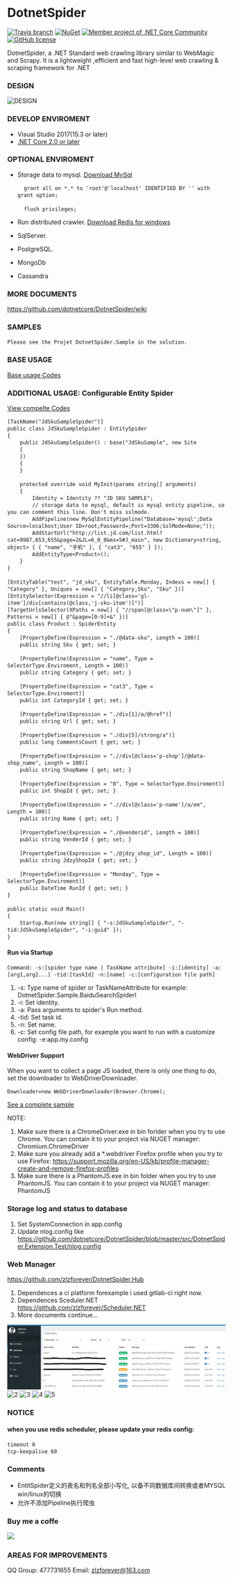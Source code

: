 # DotnetSpider
[![Travis branch](https://travis-ci.org/dotnetcore/DotnetSpider.svg?branch=master)](https://travis-ci.org/dotnetcore/DotnetSpider)
[![NuGet](https://img.shields.io/nuget/v/DotnetSpider.Extension.svg)](https://www.nuget.org/packages/DotnetSpider.Extension)
[![Member project of .NET Core Community](https://img.shields.io/badge/member%20project%20of-NCC-9e20c9.svg)](https://github.com/dotnetcore)
[![GitHub license](https://img.shields.io/aur/license/yaourt.svg)](https://raw.githubusercontent.com/dotnetcore/DotnetSpider/master/LICENSE)

DotnetSpider, a .NET Standard web crawling library similar to WebMagic and Scrapy. It is a lightweight ,efficient and fast high-level web crawling & scraping framework for .NET

### DESIGN

![DESIGN](https://github.com/dotnetcore/DotnetSpider/raw/master/images/DESIGN.jpg)

### DEVELOP ENVIROMENT
- Visual Studio 2017(15.3 or later)
- [.NET Core 2.0 or later](https://www.microsoft.com/net/download/windows)

### OPTIONAL ENVIROMENT

- Storage data to mysql. [Download MySql](https://dev.mysql.com/downloads/mysql/) 
	
		grant all on *.* to 'root'@'localhost' IDENTIFIED BY '' with grant option;
	
		flush privileges;

- Run distributed crawler. [Download Redis for windows](https://github.com/MSOpenTech/redis/releases)
- SqlServer.
- PostgreSQL.
- MongoDb
- Cassandra

### MORE DOCUMENTS

https://github.com/dotnetcore/DotnetSpider/wiki

### SAMPLES

	Please see the Projet DotnetSpider.Sample in the solution.

### BASE USAGE

[Base usage Codes](https://github.com/zlzforever/DotnetSpider/blob/master/src/DotnetSpider.Sample/BaseUsage.cs)

### ADDITIONAL USAGE: Configurable Entity Spider

[View compelte Codes](https://github.com/zlzforever/DotnetSpider/blob/master/src/DotnetSpider.Sample/JdSkuSampleSpider.cs)

	[TaskName("JdSkuSampleSpider")]
	public class JdSkuSampleSpider : EntitySpider
	{
		public JdSkuSampleSpider() : base("JdSkuSample", new Site
		{
		})
		{
		}

		protected override void MyInit(params string[] arguments)
		{
			Identity = Identity ?? "JD SKU SAMPLE";
			// storage data to mysql, default is mysql entity pipeline, so you can comment this line. Don't miss sslmode.
			AddPipeline(new MySqlEntityPipeline("Database='mysql';Data Source=localhost;User ID=root;Password=;Port=3306;SslMode=None;"));
			AddStartUrl("http://list.jd.com/list.html?cat=9987,653,655&page=2&JL=6_0_0&ms=5#J_main", new Dictionary<string, object> { { "name", "手机" }, { "cat3", "655" } });
			AddEntityType<Product>();
		}
	}

	[EntityTable("test", "jd_sku", EntityTable.Monday, Indexs = new[] { "Category" }, Uniques = new[] { "Category,Sku", "Sku" })]
	[EntitySelector(Expression = "//li[@class='gl-item']/div[contains(@class,'j-sku-item')]")]
	[TargetUrlsSelector(XPaths = new[] { "//span[@class=\"p-num\"]" }, Patterns = new[] { @"&page=[0-9]+&" })]
	public class Product : SpiderEntity
	{
		[PropertyDefine(Expression = "./@data-sku", Length = 100)]
		public string Sku { get; set; }

		[PropertyDefine(Expression = "name", Type = SelectorType.Enviroment, Length = 100)]
		public string Category { get; set; }

		[PropertyDefine(Expression = "cat3", Type = SelectorType.Enviroment)]
		public int CategoryId { get; set; }

		[PropertyDefine(Expression = "./div[1]/a/@href")]
		public string Url { get; set; }

		[PropertyDefine(Expression = "./div[5]/strong/a")]
		public long CommentsCount { get; set; }

		[PropertyDefine(Expression = ".//div[@class='p-shop']/@data-shop_name", Length = 100)]
		public string ShopName { get; set; }

		[PropertyDefine(Expression = "0", Type = SelectorType.Enviroment)]
		public int ShopId { get; set; }

		[PropertyDefine(Expression = ".//div[@class='p-name']/a/em", Length = 100)]
		public string Name { get; set; }

		[PropertyDefine(Expression = "./@venderid", Length = 100)]
		public string VenderId { get; set; }

		[PropertyDefine(Expression = "./@jdzy_shop_id", Length = 100)]
		public string JdzyShopId { get; set; }

		[PropertyDefine(Expression = "Monday", Type = SelectorType.Enviroment)]
		public DateTime RunId { get; set; }
	}

	public static void Main()
	{
		Startup.Run(new string[] { "-s:JdSkuSampleSpider", "-tid:JdSkuSampleSpider", "-i:guid" });
	}

#### Run via Startup

	Command: -s:[spider type name | TaskName attribute] -i:[identity] -a:[arg1,arg2...] -tid:[taskId] -n:[name] -c:[configuration file path]

1. -s: Type name of spider or TaskNameAttribute for example: DotnetSpider.Sample.BaiduSearchSpiderl
2. -i: Set identity.
3. -a: Pass arguments to spider's Run method.
4. -tid: Set task id.
5. -n: Set name.
6. -c: Set config file path, for example you want to run with a customize config: -e:app.my.config

#### WebDriver Support

When you want to collect a page JS loaded, there is only one thing to do, set the downloader to WebDriverDownloader.

	Downloader=new WebDriverDownloader(Browser.Chrome);

[See a complete sample](https://github.com/zlzforever/DotnetSpider/blob/master/src/DotnetSpider.Sample/JdSkuWebDriverSample.cs)

NOTE:

1. Make sure there is a  ChromeDriver.exe in bin forlder when you try to use Chrome. You can contain it to your project via NUGET manager: Chromium.ChromeDriver
2. Make sure you already add a *.webdriver Firefox profile when you try to use Firefox: https://support.mozilla.org/en-US/kb/profile-manager-create-and-remove-firefox-profiles
3. Make sure there is a PhantomJS.exe in bin folder when you try to use PhantomJS. You can contain it to your project via NUGET manager: PhantomJS

### Storage log and status to database

1. Set SystemConnection in app.config
2. Update nlog.config like https://github.com/dotnetcore/DotnetSpider/blob/master/src/DotnetSpider.Extension.Test/nlog.config


### Web Manager

https://github.com/zlzforever/DotnetSpider.Hub

1. Dependences a ci platform forexample i used gitlab-ci right now.
2. Dependences Sceduler.NET https://github.com/zlzforever/Scheduler.NET 
3. More documents continue...

![1](https://github.com/dotnetcore/DotnetSpider/raw/master/images/1.png)
![2](https://github.com/dotnetcore/DotnetSpider/raw/master/images/2.png)
![3](https://github.com/dotnetcore/DotnetSpider/raw/master/images/3.png)
![4](https://github.com/dotnetcore/DotnetSpider/raw/master/images/4.png)
![5](https://github.com/dotnetcore/DotnetSpider/raw/master/images/5.png)

### NOTICE

#### when you use redis scheduler, please update your redis config: 
	timeout 0 
	tcp-keepalive 60

### Comments

+ EntitSpider定义的表名和列名全部小写化, 以备不同数据库间转换或者MYSQL win/linux的切换
+ 允许不添加Pipeline执行爬虫

### Buy me a coffe

![](https://github.com/zlzforever/DotnetSpiderPictures/raw/master/pay.png)

### AREAS FOR IMPROVEMENTS

QQ Group: 477731655
Email: zlzforever@163.com

